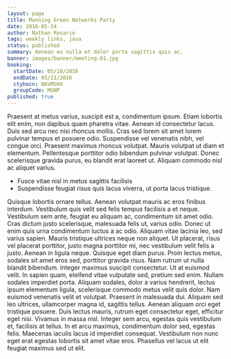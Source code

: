 ```yaml
---
layout: page
title: Manning Green Networks Party
date: 2016-05-24
author: Nathan Rosario
tags: weekly links, java
status: published
summary: Aenean eu nulla et dolor porta sagittis quis ac.
banner: images/banner/meeting-01.jpg
booking:
  startDate: 05/18/2016
  endDate: 05/21/2016
  ctyhocn: BKVMSHX
  groupCode: MGNP
published: true
---
```

Praesent at metus varius, suscipit est a, condimentum ipsum. Etiam lobortis elit enim, non dapibus quam pharetra vitae. Aenean id consectetur lacus. Duis sed arcu nec nisi rhoncus mollis. Cras sed lorem sit amet lorem pulvinar tempus et posuere odio. Suspendisse vel venenatis nibh, vel congue orci. Praesent maximus rhoncus volutpat. Mauris volutpat ut diam et elementum. Pellentesque porttitor odio bibendum pulvinar volutpat. Donec scelerisque gravida purus, eu blandit erat laoreet ut. Aliquam commodo nisl ac aliquet varius.

* Fusce vitae nisl in metus sagittis facilisis
* Suspendisse feugiat risus quis lacus viverra, ut porta lacus tristique.

Quisque lobortis ornare tellus. Aenean volutpat mauris ac eros finibus interdum. Vestibulum quis velit sed felis tempus facilisis a et neque. Vestibulum sem ante, feugiat eu aliquam ac, condimentum sit amet odio. Cras dictum justo scelerisque, malesuada felis ut, varius odio. Donec ut enim quis urna condimentum luctus a ac odio. Aliquam vitae lacinia leo, sed varius sapien. Mauris tristique ultrices neque non aliquet. Ut placerat, risus vel placerat porttitor, justo magna porttitor mi, nec vestibulum velit felis a justo. Aenean in ligula neque. Quisque eget diam purus. Proin lectus metus, sodales sit amet eros sed, porttitor gravida risus. Nam rutrum ut nulla blandit bibendum. Integer maximus suscipit consectetur.
Ut at euismod velit. In sapien quam, eleifend vitae vulputate sed, pretium sed enim. Nullam sodales imperdiet porta. Aliquam sodales, dolor a varius hendrerit, lectus ipsum elementum ligula, scelerisque commodo metus velit quis dolor. Nam euismod venenatis velit et volutpat. Praesent in malesuada dui. Aliquam sed leo ultrices, ullamcorper magna id, sagittis tellus. Aenean aliquam orci eget tristique posuere. Duis lectus mauris, rutrum eget consectetur eget, efficitur eget nisi. Vivamus in massa nisl. Integer sem arcu, egestas quis vestibulum et, facilisis at tellus. In et arcu maximus, condimentum dolor sed, egestas felis. Maecenas iaculis lacus id imperdiet consequat. Vestibulum non nunc eget erat egestas lobortis sit amet vitae eros. Phasellus vel lacus ut elit feugiat maximus sed ut elit.
